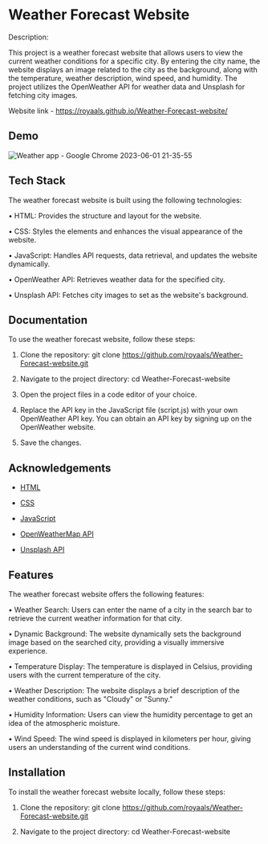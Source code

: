 
# Weather Forecast Website

Description: 

This project is a weather forecast website that allows users to view the current weather conditions for a specific city. By entering the city name, the website displays an image related to the city as the background, along with the temperature, weather description, wind speed, and humidity. The project utilizes the OpenWeather API for weather data and Unsplash for fetching city images.


Website link - https://royaals.github.io/Weather-Forecast-website/
## Demo



![Weather app - Google Chrome 2023-06-01 21-35-55](https://github.com/royaals/Weather-Forecast-website/assets/104627535/2b15478e-d2ac-4834-b47b-b92fdc1b905a)
## Tech Stack

The weather forecast website is built using the following technologies:

•	HTML: Provides the structure and layout for the website.

•	CSS: Styles the elements and enhances the visual appearance of the website.

•	JavaScript: Handles API requests, data retrieval, and updates the website dynamically.

•	OpenWeather API: Retrieves weather data for the specified city.

•	Unsplash API: Fetches city images to set as the website's background.




## Documentation


To use the weather forecast website, follow these steps:

1.	Clone the repository: git clone https://github.com/royaals/Weather-Forecast-website.git

2.	Navigate to the project directory: cd Weather-Forecast-website

3.	Open the project files in a code editor of your choice.

4.	Replace the API key in the JavaScript file (script.js) with your own OpenWeather API key. You can obtain an API key by signing up on the OpenWeather website.

5.	Save the changes.




## Acknowledgements

 - [HTML](https://developer.mozilla.org/en-US/docs/Web/HTML)
 - [CSS](https://developer.mozilla.org/en-US/docs/Web/CSS)
 - [JavaScript](https://developer.mozilla.org/en-US/docs/Web/JavaScript)

 - [OpenWeatherMap API](https://openweathermap.org/)

  - [Unsplash API](https://unsplash.com/documentation)

 
## Features

The weather forecast website offers the following features:

•	Weather Search: Users can enter the name of a city in the search bar to retrieve the current weather information for that city.

•	Dynamic Background: The website dynamically sets the background image based on the searched city, providing a visually immersive experience.

•	Temperature Display: The temperature is displayed in Celsius, providing users with the current temperature of the city.

•	Weather Description: The website displays a brief description of the weather conditions, such as "Cloudy" or "Sunny."

•	Humidity Information: Users can view the humidity percentage to get an idea of the atmospheric moisture.

•	Wind Speed: The wind speed is displayed in kilometers per hour, giving users an understanding of the current wind conditions.



## Installation

To install the weather forecast website locally, follow these steps:

1.	Clone the repository: git clone https://github.com/royaals/Weather-Forecast-website.git

2.	Navigate to the project directory: cd Weather-Forecast-website

    




